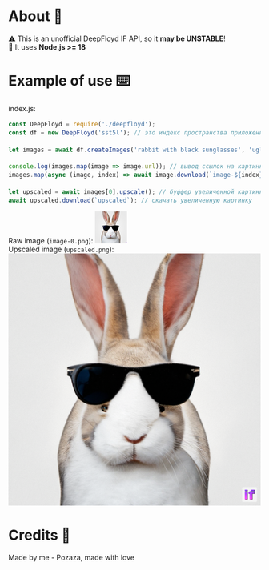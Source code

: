 # About 📝
⚠️ This is an unofficial DeepFloyd IF API, so it **may be UNSTABLE**!<br />
📎 It uses **Node.js >= 18**

# Example of use ⌨️
index.js:
```js
const DeepFloyd = require('./deepfloyd');
const df = new DeepFloyd('sst5l'); // это индекс пространства приложения в hugging face, его можно найти в ссылке пространства (например: https://deepfloyd-if--sst5l.hf.space/)

let images = await df.createImages('rabbit with black sunglasses', 'ugly, glitchy'); // массив из картинок с их функциями

console.log(images.map(image => image.url)); // вывод ссылок на картинки
images.map(async (image, index) => await image.download(`image-${index}`)); // скачать все картинки

let upscaled = await images[0].upscale(); // буффер увеличенной картинки
await upscaled.download(`upscaled`); // скачать увеличенную картинку
```
Raw image (`image-0.png`): ![image](https://github.com/Pozaza/DeepFloyd-Unofficial-API/blob/main/image-0.png)
<br />
Upscaled image (`upscaled.png`): ![image](https://github.com/Pozaza/DeepFloyd-Unofficial-API/blob/main/upscaled.png?raw=true)

# Credits 🤗
Made by me - Pozaza, made with love
